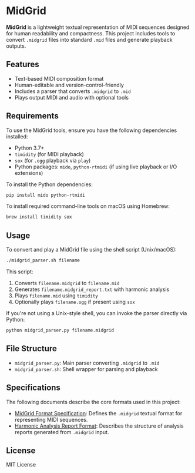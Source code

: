# MidGrid

**MidGrid** is a lightweight textual representation of MIDI sequences designed for human readability and compactness. This project includes tools to convert `.midgrid` files into standard `.mid` files and generate playback outputs.

## Features

- Text-based MIDI composition format
- Human-editable and version-control-friendly
- Includes a parser that converts `.midgrid` to `.mid`
- Plays output MIDI and audio with optional tools

## Requirements

To use the MidGrid tools, ensure you have the following dependencies installed:

- Python 3.7+
- `timidity` (for MIDI playback)
- `sox` (for `.ogg` playback via `play`)
- Python packages: `mido`, `python-rtmidi` (if using live playback or I/O extensions)

To install the Python dependencies:

```bash
pip install mido python-rtmidi
```

To install required command-line tools on macOS using Homebrew:

```bash
brew install timidity sox
```

## Usage

To convert and play a MidGrid file using the shell script (Unix/macOS):

```bash
./midgrid_parser.sh filename
```

This script:
1. Converts `filename.midgrid` to `filename.mid`
2. Generates `filename.midgrid_report.txt` with harmonic analysis
3. Plays `filename.mid` using `timidity`
4. Optionally plays `filename.ogg` if present using `sox`

If you're not using a Unix-style shell, you can invoke the parser directly via Python:

```bash
python midgrid_parser.py filename.midgrid
```

## File Structure

- `midgrid_parser.py`: Main parser converting `.midgrid` to `.mid`
- `midgrid_parser.sh`: Shell wrapper for parsing and playback

## Specifications

The following documents describe the core formats used in this project:

- [MidGrid Format Specification](midgrid.md): Defines the `.midgrid` textual format for representing MIDI sequences.
- [Harmonic Analysis Report Format](midgrid_report.md): Describes the structure of analysis reports generated from `.midgrid` input.

## License

MIT License

